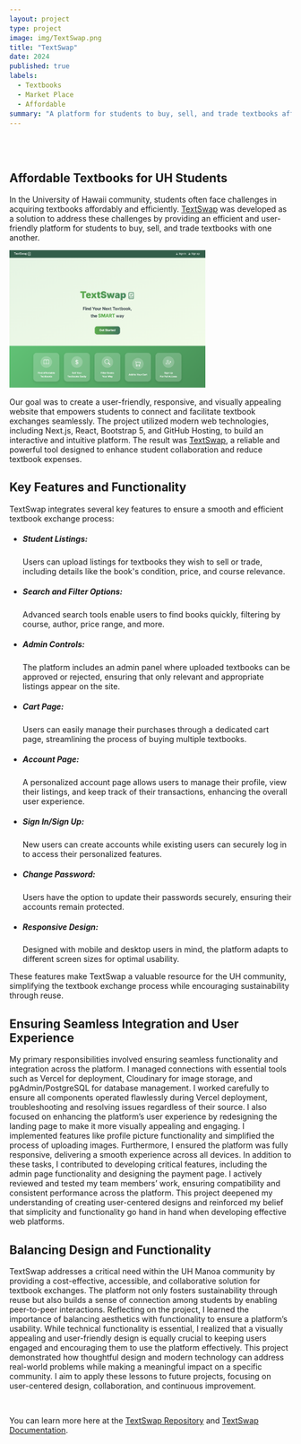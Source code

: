 ```yaml
---
layout: project
type: project
image: img/TextSwap.png
title: "TextSwap"
date: 2024
published: true
labels:
  - Textbooks
  - Market Place
  - Affordable
summary: "A platform for students to buy, sell, and trade textbooks affordably."
---
```


<br/><br/>
## Affordable Textbooks for UH Students

In the University of Hawaii community, students often face challenges in acquiring textbooks affordably and efficiently. [TextSwap](https://manoa-textswap.vercel.app/) was developed as a solution to address these challenges by providing an efficient and user-friendly platform for students to buy, sell, and trade textbooks with one another.

<img width="350px" class="rounded float-start pe-4" src="../img/TextSwapLanding.png">

Our goal was to create a user-friendly, responsive, and visually appealing website that empowers students to connect and facilitate textbook exchanges seamlessly. The project utilized modern web technologies, including Next.js, React, Bootstrap 5, and GitHub Hosting, to build an interactive and intuitive platform. The result was [TextSwap](https://manoa-textswap.vercel.app/), a reliable and powerful tool designed to enhance student collaboration and reduce textbook expenses.


## Key Features and Functionality

TextSwap integrates several key features to ensure a smooth and efficient textbook exchange process:

- ##### Student Listings:
  Users can upload listings for textbooks they wish to sell or trade, including details like the book's condition, price, and course relevance.
- ##### Search and Filter Options:
  Advanced search tools enable users to find books quickly, filtering by course, author, price range, and more.
- ##### Admin Controls:
  The platform includes an admin panel where uploaded textbooks can be approved or rejected, ensuring that only relevant and appropriate listings appear on the site.
- ##### Cart Page:
  Users can easily manage their purchases through a dedicated cart page, streamlining the process of buying multiple textbooks.
- ##### Account Page:
  A personalized account page allows users to manage their profile, view their listings, and keep track of their transactions, enhancing the overall user experience.
- ##### Sign In/Sign Up:
  New users can create accounts while existing users can securely log in to access their personalized features.
- ##### Change Password:
  Users have the option to update their passwords securely, ensuring their accounts remain protected.
- ##### Responsive Design:
  Designed with mobile and desktop users in mind, the platform adapts to different screen sizes for optimal usability.

These features make TextSwap a valuable resource for the UH community, simplifying the textbook exchange process while encouraging sustainability through reuse.


## Ensuring Seamless Integration and User Experience

My primary responsibilities involved ensuring seamless functionality and integration across the platform. I managed connections with essential tools such as Vercel for deployment, Cloudinary for image storage, and pgAdmin/PostgreSQL for database management. I worked carefully to ensure all components operated flawlessly during Vercel deployment, troubleshooting and resolving issues regardless of their source. I also focused on enhancing the platform’s user experience by redesigning the landing page to make it more visually appealing and engaging. I implemented features like profile picture functionality and simplified the process of uploading images. Furthermore, I ensured the platform was fully responsive, delivering a smooth experience across all devices. In addition to these tasks, I contributed to developing critical features, including the admin page functionality and designing the payment page. I actively reviewed and tested my team members’ work, ensuring compatibility and consistent performance across the platform. This project deepened my understanding of creating user-centered designs and reinforced my belief that simplicity and functionality go hand in hand when developing effective web platforms.


## Balancing Design and Functionality

TextSwap addresses a critical need within the UH Manoa community by providing a cost-effective, accessible, and collaborative solution for textbook exchanges. The platform not only fosters sustainability through reuse but also builds a sense of connection among students by enabling peer-to-peer interactions. Reflecting on the project, I learned the importance of balancing aesthetics with functionality to ensure a platform’s usability. While technical functionality is essential, I realized that a visually appealing and user-friendly design is equally crucial to keeping users engaged and encouraging them to use the platform effectively. This project demonstrated how thoughtful design and modern technology can address real-world problems while making a meaningful impact on a specific community. I aim to apply these lessons to future projects, focusing on user-centered design, collaboration, and continuous improvement.


<br/>


You can learn more here at the [TextSwap Repository](https://github.com/Textswap/Textswap) and [TextSwap Documentation](https://textswap.github.io/Textswap/).
